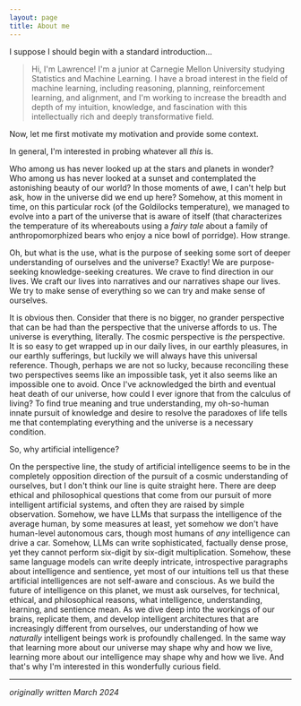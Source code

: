 ```yaml
---
layout: page
title: About me
---
```

I suppose I should begin with a standard introduction...

> Hi, I'm Lawrence! I'm a junior at Carnegie Mellon University studying Statistics and Machine Learning. I have a broad interest in the field of machine learning, including reasoning, planning, reinforcement learning, and alignment, and I'm working to increase the breadth and depth of my intuition, knowledge, and fascination with this intellectually rich and deeply transformative field.

Now, let me first motivate my motivation and provide some context.

In general, I'm interested in probing whatever all *this* is.

Who among us has never looked up at the stars and planets in wonder? Who among us has never looked at a sunset and contemplated the astonishing beauty of our world? In those moments of awe, I can't help but ask, how in the universe did we end up here? Somehow, at this moment in time, on this particular rock (of the Goldilocks temperature), we managed to evolve into a part of the universe that is aware of itself (that characterizes the temperature of its whereabouts using a *fairy tale* about a family of anthropomorphized bears who enjoy a nice bowl of porridge). How strange.

Oh, but what is the use, what is the purpose of seeking some sort of deeper understanding of ourselves and the universe? Exactly! We are purpose-seeking knowledge-seeking creatures. We crave to find direction in our lives. We craft our lives into narratives and our narratives shape our lives. We try to make sense of everything so we can try and make sense of ourselves.

It is obvious then. Consider that there is no bigger, no grander perspective that can be had than the perspective that the universe affords to us. The universe is everything, literally. The cosmic perspective is *the* perspective. It is so easy to get wrapped up in our daily lives, in our earthly pleasures, in our earthly sufferings, but luckily we will always have this universal reference. Though, perhaps we are not so lucky, because reconciling these two perspectives seems like an impossible task, yet it also seems like an impossible one to avoid. Once I've acknowledged the birth and eventual heat death of our universe, how could I ever ignore that from the calculus of living? To find true meaning and true understanding, my oh-so-human innate pursuit of knowledge and desire to resolve the paradoxes of life tells me that contemplating everything and the universe is a necessary condition.

So, why artificial intelligence?

On the perspective line, the study of artificial intelligence seems to be in the completely opposition direction of the pursuit of a cosmic understanding of ourselves, but I don't think our line is quite straight here. There are deep ethical and philosophical questions that come from our pursuit of more intelligent artificial systems, and often they are raised by simple observation. Somehow, we have LLMs that surpass the intelligence of the average human, by some measures at least, yet somehow we don't have human-level autonomous cars, though most humans of *any* intelligence can drive a car. Somehow, LLMs can write sophisticated, factually dense prose, yet they cannot perform six-digit by six-digit multiplication. Somehow, these same language models can write deeply intricate, introspective paragraphs about intelligence and sentience, yet most of our intuitions tell us that these artificial intelligences are not self-aware and conscious. As we build the future of intelligence on this planet, we must ask ourselves, for technical, ethical, and philosophical reasons, what intelligence, understanding, learning, and sentience mean. As we dive deep into the workings of our brains, replicate them, and develop intelligent architectures that are increasingly different from ourselves, our understanding of how we *naturally* intelligent beings work is profoundly challenged. In the same way that learning more about our universe may shape why and how we live, learning more about our intelligence may shape why and how we live. And that's why I'm interested in this wonderfully curious field.

---
*originally written March 2024*
